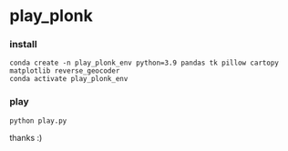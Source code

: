 # play_plonk

### install
```
conda create -n play_plonk_env python=3.9 pandas tk pillow cartopy matplotlib reverse_geocoder
conda activate play_plonk_env
```

### play
```
python play.py
```

thanks :)

